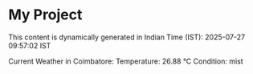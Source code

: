 # My Project

This content is dynamically generated in Indian Time (IST): 2025-07-27 09:57:02 IST


Current Weather in Coimbatore:
Temperature: 26.88 °C
Condition: mist
